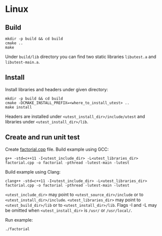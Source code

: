 # Linux

## Build

```
mkdir -p build && cd build
cmake ..
make
```

Under `build/lib` directory you can find two static libraries `libutest.a` and
`libutest-main.a`.

## Install

Install libraries and headers under given directory:

```
mkdir -p build && cd build
cmake -DCMAKE_INSTALL_PREFIX=<where_to_install_utest> ..
make install
```

Headers are installed under `<utest_install_dir>/include/utest` and libraries
under `<utest_install_dir>/lib`.

## Create and run unit test

Create [factorial.cpp](https://github.com/tymonx/utest#examples) file.
Build example using GCC:

```
g++ -std=c++11 -I<utest_include_dir> -L<utest_libraries_dir> factorial.cpp -o factorial -pthread -lutest-main -lutest
```

Build example using Clang:

```
clang++ -std=c++11 -I<utest_include_dir> -L<utest_libraries_dir> factorial.cpp -o factorial -pthread -lutest-main -lutest
```

`<utest_include_dir>` may point to `<utest_source_dir>/include` or to `<utest_install_dir>/include`.
`<utest_libraries_dir>` may point to `<utest_build_dir>/lib` or to `<utest_install_dir>/lib`.
Flags -I and -L may be omitted when `<utest_install_dir>` is `/usr/` or `/usr/local/`.

Run example:

```
./factorial
```
